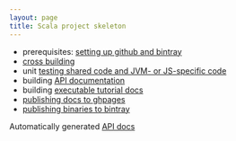```yaml
---
layout: page
title: Scala project skeleton
---
```



-   prerequisites:  [setting up github and bintray](gh+bintray)
-   [cross building](xbuild)
-   unit [testing shared code and JVM- or JS-specific code](testing)
-   building [API documentation](apidocs)
-   building [executable tutorial docs](tut)
-   [publishing docs to ghpages](ghpages)
-   [publishing binaries to bintray](bintray)


Automatically generated [API docs](api)
